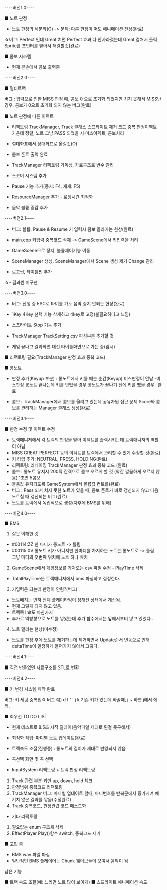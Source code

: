 
----버전1.0----

■ 노트 판정
 - 노트 판정의 세분화(O)
 -> 문제: 다른 판정이 떠도 애니메이션 잔상(완료)


☆버그: Perfect 인데 Great 치면 Perfect 효과 다 안사라졌는데 Great 겹쳐서 출력
      Sprite를 포인터를 받아서 해결할것(완료)

■ 콤보 시스템
 - 현재 콘솔에서 콤보 출력중


----버전2.0----

■ 멀티트랙

버그 : 입력으로 인한 MISS 판정 때, 콤보 0 으로 초기화 되었지만
       치지 못해서 MISS난 경우, 콤보가 0으로 초기화 되지 않는 버그(완료)


■ 노트 판정에 따른 이펙트
- 리팩토링
 TrackManager, Track 클래스 스프라이트 제거 코드 중복
 판정이펙트 가운데 정렬, 노트 그냥 PASS 되었을 시 미스이펙트, 콤보처리

- 절대좌표에서 상대좌표로 옮길것(O)
- 콤보 폰트 출력 완료
- TrackManager 리팩토링
  가독성, 자료구조로 변수 관리
- 스코어 시스템 추가
- Pause 기능 추가(중지: F4, 재개: F5)
- ResourceManager 추가 - 로딩시간 최적화
- 음악 볼륨 증감 추가

----버전2.1----
- 버그: 볼륨, Pause & Resume 키 입력시 콤보 올라가는 현상(완료)

- main.cpp 키입력 중복코드 삭제 -> GameScene에서 키입력을 처리
- GameScene으로 정지, 볼륨제어기능 이동
- SceneManager 생성. SceneManager에서 Scene 생성 제거 Change 관리
- 로고씬, 타이틀씬 추가

☆- 결과씬 미구현

----버전3.0----
- 버그: 진행 중 ESC로 타이틀 가도 음악 중지 안되는 현상(완료)
- 1Key 4Key 선택 기능 삭제하고 4key로 고정(불필요하다고 느낌)
- 스프라이트 Stop 기능 추가

- TrackManager TrackSetting csv 파싱부분 추가할 것
- 게임 끝나고 결과화면 대신 타이틀화면으로 가는 중(임시)


■ 리팩토링 필요(TrackManager 판정 효과 중복 코드)

■ 롱노트
 - 판정 추가(Keyup 부분) : 롱노트에서 키를 떼는 순간(Keyup) 미스판정이 안남
	-미스판정
	 롱노트 끝나는데 키를 안뗐을 경우
	 롱노트가 끝나기 전에 키를 뗐을 경우
	-완료

 - 콤보 : TrackManager에서 콤보를 올리고 있는데 공유자원 접근 문제
	Score와 콤보를 관리하는 Manager 클래스 생성(완료)

----버전3.1----

■ 판정 수정 및 이펙트 수정
 - 트랙매니저에서 각 트랙의 판정을 받아 이펙트를 출력시키는데 트랙매니저의 역할이 아님
 - MISS GREAT PERFECT 등의 이펙트를 트랙에서 관리할 수 있게 수정할 것(완료)
 - 키 타입 추가: NEUTRAL, PRESS, HOLDING(완료)
 - 리팩토링: 리네이밍
	     TrackManager 판정 효과 중복 코드 (완료)
 - 콤보 : 롱노트 유지시 200틱 간격으로 콤보 오르게 할 것 (약간 깔끔하게 오르지 않음)
	  1초면 5콤보
 - 볼륨값 유지되도록 GameSystem에서 볼륨값 컨트롤(완료)
 - 버그 : Pass 되서 치지 못한 노트가 있을 때, 콤보 폰트가 바로 갱신되지 않고 다음 노트칠 때 갱신되는 버그(완료)
 - 노트를 트랙에서 독립적으로 생성(차후에 BMS를 위해)


----버전4.0----

■ BMS
1. 잘못 이해한 것
- #00114:ZZ 한 마디가 롱노트 -> 틀림
- #00115:0V 롱노트 키가 아니지만 한마디를 차지하는 노트는 롱노트로 -> 틀림	
	그냥 마디의 첫번째 위치에 노트 하나 배치
	
2. GameScene에서 게임정보를 가져오는 csv 파일 수정 - PlayTime 삭제
- TotalPlayTime은 트랙매니저에서 bms 파싱하고 결정한다.
		
3. 키입력은 되는데 판정이 안됨?(버그)
- 노트배치는 먼저 전체 플레이타임이 정해진 상태에서 계산됨.
- 현재 그렇게 되지 않고 있음.
- 트랙쪽 Init도 마찬가지
- 추가로 역방향으로 노트를 넣었는데 추가 함수에서는 앞에서부터 넣고 있었다..

4. 노트 밀리는 현상(미수정)
- 노트를 판정 후에 노트를 제거하는데 제거하면서 Update순서 변동으로 인해 deltaTime이 일정하게 들어가지 않아서 그렇다.


----버전4.1----

■ 직접 만들었던 자료구조를 STL로 변환
 
 
----버전4.2----

■ 키 변경 시스템 제작 완료

버그: 키 세팅 중복입력 버그
예) d f ' ' j k  기존 키가 있는데 바꿀때, j ~ 하면 j에서 에러.


■ 최우선 TO DO LIST
* 현재 테스트로 8.5초 시작 딜레이(음악파일 제대로 된걸 못구해서)
- 최적화 작업: 마디별 노트 업데이트(완료)
- 트랙속도 조절(진행중) : 롱노트의 길이가 제대로 반영되지 않음
- 곡선택 화면 및 곡 선택 


- InputSystem 리팩토링 + 트랙 판정 리팩토링
 1. Track 관련 부분 키만 up, down, hold 체크
 2. 판정범위 중복코드 리팩토링
 3. TrackManager 버그: 마디별 업데이트 할때, 마디번호를 반복문에서 증가시켜 예기치 않은 결과를 낳음(수정완료)
 4. Track 중복코드, 판정관련 코드 메소드화
 
 
- 기타 리팩토링
 1. 필요없는 enum 구조체 삭제
 2. EffectPlayer Play()함수 switch, 중복코드 제거

■ 고민 중

- BMS wav 파일 파싱
- 일반적인 BMS 플레이어는 Chunk 웨이브들이 모여서 음악이 됨

남은 기능

■ 트랙 속도 조절(예: 느리면 노트 많이 보이게)
■ 스프라이트 애니메이션 속도
